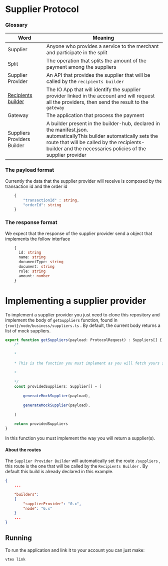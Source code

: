 # Supplier Protocol 

### Glossary 

| Word               | Meaning                                                                                                                                               |
| ------------------ | ----------------------------------------------------------------------------------------------------------------------------------------------------- |
| Supplier           | Anyone who provides a service to the merchant and participate in the split                                                                            |
| Split              | The operation that splits the amount of the payment among the suppliers                                                                               |
| Supplier Provider  | An API that provides the supplier that will be called by the `recipients builder`                                                                     |
| [Recipients builder](https://github.com/vtex/recipients-builder) | The IO App that will identify the supplier provider linked in the account and will request all the providers, then send the result to the ``gateway`` |
| Gateway            | The application that process the payment                                                                                                                                                      |
| Suppliers Providers Builder | A builder present in the builder-hub, declared in the manifest.json. <br> automaticallyThis builder automatically sets the route that will be called by the recipients-builder and the necessaries policies of the supplier provider | 


### The payload format
Currently the data that the supplier provider will receive is composed by the transaction id and the order id
```ts 
	{
		"transactionId" : string, 
		"orderId": string
	}
```
### The response format 
We expect that the response of the supplier provider send a object that implements the follow interface
```Typescript
	{
	  id: string
	  name: string
	  documentType: string
	  document: string
	  role: string
	  amount: number
	}
```

# Implementing a supplier provider
To implement a supplier provider you just need to clone this repository and implement the body of ``getSuppliers``  function, found in `{root}/node/business/suppliers.ts` . By default, the current body returns a list of mock suppliers. 
```ts
export function getSuppliers(payload: ProtocolRequest) : Suppliers[] {
	/*
	
	*
	
	* This is the function you must implement as you will fetch yours suppliers
	
	*
	
	*/
	const providedSuppliers: Supplier[] = [
	
		generateMockSupplier(payload),
	
		generateMockSupplier(payload),
	
	]
	
	return providedSuppliers
}
```

In this function you must implement the way you will return a supplier(s).

#### About the routes
The `Supplier Provider Builder` will automatically set the route `/suppliers` , this route is the one that will be called by the `Recipients Builder` . By default this build is already declared in this example. 
``` json
{
	...

	"builders": 
	{
		"supplierProvider": "0.x",
		"node": "6.x"
	}
	...
}
```

## Running
To run the application and link it to your account you can just make: 

	vtex link 

